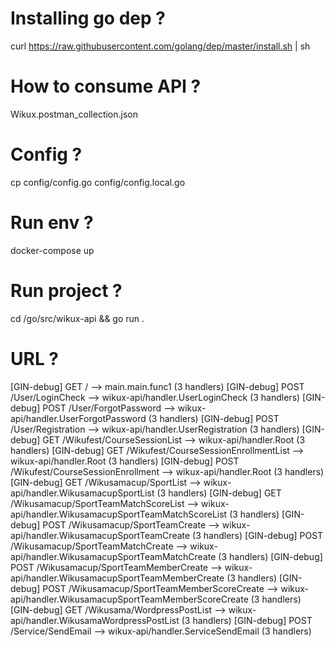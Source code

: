 # Installing go dep ?
curl https://raw.githubusercontent.com/golang/dep/master/install.sh | sh

# How to consume API ?
Wikux.postman_collection.json

# Config ?
cp config/config.go config/config.local.go

# Run env ?
docker-compose up

# Run project ?
cd /go/src/wikux-api && go run .

# URL ?
[GIN-debug] GET    /                         --> main.main.func1 (3 handlers)
[GIN-debug] POST   /User/LoginCheck          --> wikux-api/handler.UserLoginCheck (3 handlers)
[GIN-debug] POST   /User/ForgotPassword      --> wikux-api/handler.UserForgotPassword (3 handlers)
[GIN-debug] POST   /User/Registration        --> wikux-api/handler.UserRegistration (3 handlers)
[GIN-debug] GET    /Wikufest/CourseSessionList --> wikux-api/handler.Root (3 handlers)
[GIN-debug] GET    /Wikufest/CourseSessionEnrollmentList --> wikux-api/handler.Root (3 handlers)
[GIN-debug] POST   /Wikufest/CourseSessionEnrollment --> wikux-api/handler.Root (3 handlers)
[GIN-debug] GET    /Wikusamacup/SportList    --> wikux-api/handler.WikusamacupSportList (3 handlers)
[GIN-debug] GET    /Wikusamacup/SportTeamMatchScoreList --> wikux-api/handler.WikusamacupSportTeamMatchScoreList (3 handlers)
[GIN-debug] POST   /Wikusamacup/SportTeamCreate --> wikux-api/handler.WikusamacupSportTeamCreate (3 handlers)
[GIN-debug] POST   /Wikusamacup/SportTeamMatchCreate --> wikux-api/handler.WikusamacupSportTeamMatchCreate (3 handlers)
[GIN-debug] POST   /Wikusamacup/SportTeamMemberCreate --> wikux-api/handler.WikusamacupSportTeamMemberCreate (3 handlers)
[GIN-debug] POST   /Wikusamacup/SportTeamMemberScoreCreate --> wikux-api/handler.WikusamacupSportTeamMemberScoreCreate (3 handlers)
[GIN-debug] GET    /Wikusama/WordpressPostList --> wikux-api/handler.WikusamaWordpressPostList (3 handlers)
[GIN-debug] POST   /Service/SendEmail        --> wikux-api/handler.ServiceSendEmail (3 handlers)
